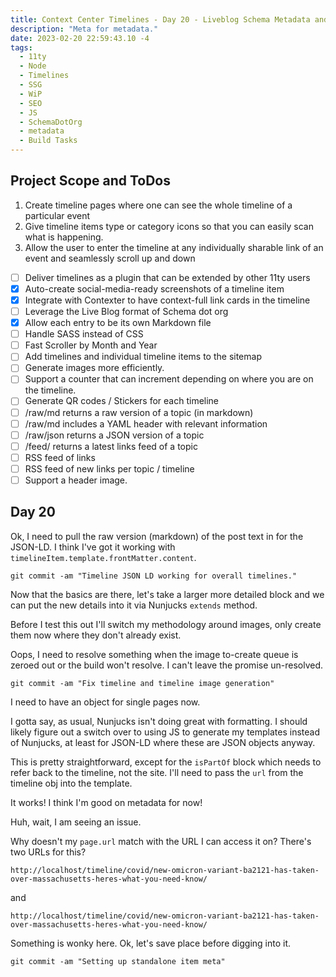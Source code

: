 ```yaml
---
title: Context Center Timelines - Day 20 - Liveblog Schema Metadata and SEO and Image fixes.
description: "Meta for metadata."
date: 2023-02-20 22:59:43.10 -4
tags:
  - 11ty
  - Node
  - Timelines
  - SSG
  - WiP
  - SEO
  - JS
  - SchemaDotOrg
  - metadata
  - Build Tasks
---
```


## Project Scope and ToDos

1. Create timeline pages where one can see the whole timeline of a particular event
2. Give timeline items type or category icons so that you can easily scan what is happening.
3. Allow the user to enter the timeline at any individually sharable link of an event and seamlessly scroll up and down

- [ ] Deliver timelines as a plugin that can be extended by other 11ty users
- [x] Auto-create social-media-ready screenshots of a timeline item
- [x] Integrate with Contexter to have context-full link cards in the timeline
- [ ] Leverage the Live Blog format of Schema dot org
- [x] Allow each entry to be its own Markdown file
- [ ] Handle SASS instead of CSS
- [ ] Fast Scroller by Month and Year
- [ ] Add timelines and individual timeline items to the sitemap
- [ ] Generate images more efficiently.
- [ ] Support a counter that can increment depending on where you are on the timeline.
- [ ] Generate QR codes / Stickers for each timeline
- [ ] /raw/md returns a raw version of a topic (in markdown)
- [ ] /raw/md includes a YAML header with relevant information
- [ ] /raw/json returns a JSON version of a topic
- [ ] /feed/ returns a latest links feed of a topic
- [ ] RSS feed of links
- [ ] RSS feed of new links per topic / timeline
- [ ] Support a header image.

## Day 20

Ok, I need to pull the raw version (markdown) of the post text in for the JSON-LD. I think I've got it working with `timelineItem.template.frontMatter.content`.

`git commit -am "Timeline JSON LD working for overall timelines."`

Now that the basics are there, let's take a larger more detailed block and we can put the new details into it via Nunjucks `extends` method.

Before I test this out I'll switch my methodology around images, only create them now where they don't already exist.

Oops, I need to resolve something when the image to-create queue is zeroed out or the build won't resolve. I can't leave the promise un-resolved.

`git commit -am "Fix timeline and timeline image generation"`

I need to have an object for single pages now.

I gotta say, as usual, Nunjucks isn't doing great with formatting. I should likely figure out a switch over to using JS to generate my templates instead of Nunjucks, at least for JSON-LD where these are JSON objects anyway.

This is pretty straightforward, except for the `isPartOf` block which needs to refer back to the timeline, not the site. I'll need to pass the `url` from the timeline obj into the template.

It works! I think I'm good on metadata for now!

Huh, wait, I am seeing an issue.

Why doesn't my `page.url` match with the URL I can access it on? There's two URLs for this?

`http://localhost/timeline/covid/new-omicron-variant-ba2121-has-taken-over-massachusetts-heres-what-you-need-know/`

and

`http://localhost/timeline/covid/new-omicron-variant-ba2121-has-taken-over-massachusetts-heres-what-you-need-know/`

Something is wonky here. Ok, let's save place before digging into it.

`git commit -am "Setting up standalone item meta"`
